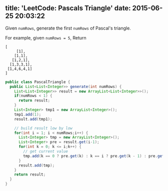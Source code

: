title: 'LeetCode: Pascals Triangle'
date: 2015-06-25 20:03:22
---
 Given `numRows`, generate the first `numRows` of Pascal's triangle.

For example, given `numRows = 5`,
Return
```
[
     [1],
    [1,1],
   [1,2,1],
  [1,3,3,1],
 [1,4,6,4,1]
]
```

```java
public class PascalTriangle {
  public List<List<Integer>> generate(int numRows) {
    List<List<Integer>> result = new ArrayList<List<Integer>>();
    if(numRows < 1) {
      return result;
    }
    List<Integer> tmp1 = new ArrayList<Integer>();
    tmp1.add(1);
    result.add(tmp1);

    // build result low by low
    for(int i = 1; i < numRows;i++) {
      List<Integer> tmp = new ArrayList<Integer>();
      List<Integer> pre = result.get(i-1);
      for(int k = 0; k <= i;k++) {
        // get current value
        tmp.add(k == 0 ? pre.get(k) : k == i ? pre.get(k - 1) : pre.get(k - 1) + pre.get(k));
      }
      result.add(tmp);
    }
    return result;
  }
}
```
